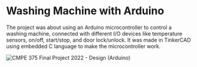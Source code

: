 # Washing Machine with Arduino
The project was about using an Arduino microcontroller to control a washing machine, connected with different I/O devices like temperature sensors, on/off, start/stop, and door lock/unlock.  It was made in TinkerCAD using embedded C language to make the microcontroller work.

![CMPE 375 Final Project 2022 - Design (Arduino)](https://github.com/yousefelsonbaty/WashingMachineArduino/assets/126959659/4fa6c9e2-a2ba-4743-b4f5-c1f43751c203)
